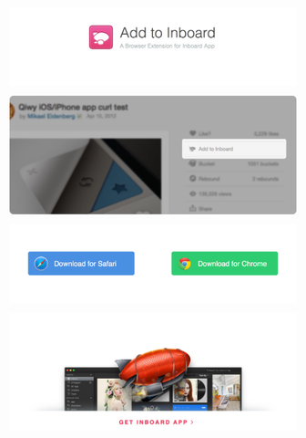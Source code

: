 ![header](readme/header.jpg)

![screenshot](readme/screenshot.jpg)

<a href="https://github.com/RayPS/Add-to-Inboard/blob/master/Add%20to%20Inboard.safariextz?raw=true" style="width: 50%; display: inline-block"><img src="readme/safari.png" alt="Download for Safari"></a><a href="https://chrome.google.com/webstore/detail/add-to-inboard/bpkpncdpheefokdmkcbgngijngcnkchg" style="width: 50%; display: inline-block"><img src="readme/chrome.png" alt="Download for Chrome">
</a>

[![footer](readme/footer.jpg)](http://inboardapp.com)